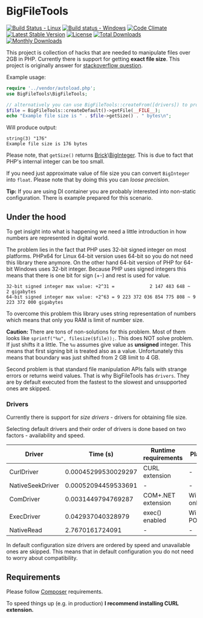 # BigFileTools #
[![Build Status - Linux](https://travis-ci.org/jkuchar/BigFileTools.svg?branch=master)](https://travis-ci.org/jkuchar/BigFileTools)
[![Build status - Windows](https://ci.appveyor.com/api/projects/status/v5af2son33j443xw/branch/master?svg=true)](https://ci.appveyor.com/project/jkuchar/bigfiletools/branch/master)
[![Code Climate](https://codeclimate.com/github/jkuchar/BigFileTools/badges/gpa.svg)](https://codeclimate.com/github/jkuchar/BigFileTools)
[![Latest Stable Version](https://poser.pugx.org/jkuchar/bigfiletools/v/stable)](https://packagist.org/packages/jkuchar/bigfiletools)
[![License](https://poser.pugx.org/jkuchar/bigfiletools/license)](https://packagist.org/packages/jkuchar/bigfiletools)
[![Total Downloads](https://poser.pugx.org/jkuchar/bigfiletools/downloads)](https://packagist.org/packages/jkuchar/bigfiletools)
[![Monthly Downloads](https://poser.pugx.org/jkuchar/bigfiletools/d/monthly)](https://packagist.org/packages/jkuchar/bigfiletools)


This project is collection of hacks that are needed to manipulate files over 2GB in PHP. Currently there is support for getting **exact file size**. This project is originally answer for [stackoverflow question](http://stackoverflow.com/questions/5501451/php-x86-how-to-get-filesize-of-2gb-file-without-external-program). 

Example usage:
````php
require '../vendor/autoload.php';
use BigFileTools\BigFileTools;

// alternatively you can use BigFileTools::createFrom([drivers]) to provide custom drivers
$file = BigFileTools::createDefault()->getFile(__FILE__);
echo "Example file size is " . $file->getSize() . " bytes\n";
````
Will produce output:
````
string(3) "176"
Example file size is 176 bytes
````
Please note, that `getSize()` returns [Brick](https://github.com/brick/math)\\[BigInteger](http://brick.io/math/class-Brick.Math.BigInteger.html). This is due to fact that PHP's internal integer can be too small. 

If you need just approximate value of file size you can convert `BigInteger` into `float`. Please note that by doing this you can *loose precision*.

**Tip:** If you are using DI container you are probably interested into non-static configuration. There is example prepared for this scenario. 

## Under the hood ##

To get insight into what is happening we need a little introduction in how numbers are represented in digital world.

The problem lies in the fact that PHP uses 32-bit signed integer on most platforms. PHPx64 for Linux 64-bit version uses 64-bit so you do not need this library there anymore. On the other hand 64-bit version of PHP for 64-bit Windows uses 32-bit integer. Because PHP uses signed integers this means that there is one bit for sign (+-) and rest is used for value.

````
32-bit signed integer max value: +2^31 =             2 147 483 648 ~             2 gigabytes
64-bit signed integer max value: +2^63 = 9 223 372 036 854 775 808 ~ 9 223 372 000 gigabytes
````

To overcome this problem this library uses string representation of numbers which means that only you RAM is limit of number size.

**Caution:** There are tons of non-solutions for this problem. Most of them looks like `sprintf("%u", filesize($file));`. This does NOT solve problem. If just shifts it a little. The `%u` assumes give value as **unsigned** integer. This means that first signing bit is treated also as a value. Unfortunately this means that boundary was just shifted from 2 GB limit to 4 GB. 

Second problem is that standard file manipulation APIs fails with strange errors or returns weird values. That is why BigFileTools has `drivers`. They are by default executed from the fastest to the slowest and unsupported ones are skipped.

### Drivers ###

Currently there is support for *size drivers* - drivers for obtaining file size.

Selecting default drivers and their order of drivers is done based on two factors - availability and speed.

| Driver           | Time (s)            | Runtime requirements | Platform 
| ---------------  | ------------------- | --------------       | ---------
| CurlDriver       | 0.00045299530029297 | CURL extension       | -
| NativeSeekDriver | 0.00052094459533691 | -                    | -
| ComDriver        | 0.0031449794769287  | COM+.NET extension   | Windows only
| ExecDriver       | 0.042937040328979   | exec() enabled       | Windows, POSIX
| NativeRead       | 2.7670161724091     | -                    | -

In default configuration size drivers are ordered by speed and unavailable ones are skipped. This means that in default configuration you do not need to worry about compatibility.

Requirements
------------
Please follow [Composer](https://getcomposer.org/) requirements.

To speed things up (e.g. in production) **I recommend installing CURL extension.**
